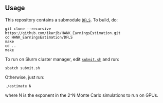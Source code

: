 ## Usage

This repository contains a submodule [`DFLS`](./DFLS). To build, do:
```
git clone --recursive https://github.com/ikarib/HANK_EarningsEstimation.git
cd HANK_EarningsEstimation/DFLS
make
cd ..
make
```
To run on Slurm cluster manager, edit [`submit.sh`](./submit.sh) and run:
```
sbatch submit.sh
```
Otherwise, just run:
```
./estimate N
```
where N is the exponent in the 2^N Monte Carlo simulations to run on GPUs.

